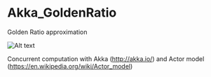 # Akka_GoldenRatio

Golden Ratio approximation

![Alt text](http://mathworld.wolfram.com/images/equations/GoldenRatio/NumberedEquation7.gif "Golden ratio approximation")

Concurrent computation with Akka (http://akka.io/) and Actor model (https://en.wikipedia.org/wiki/Actor_model)
